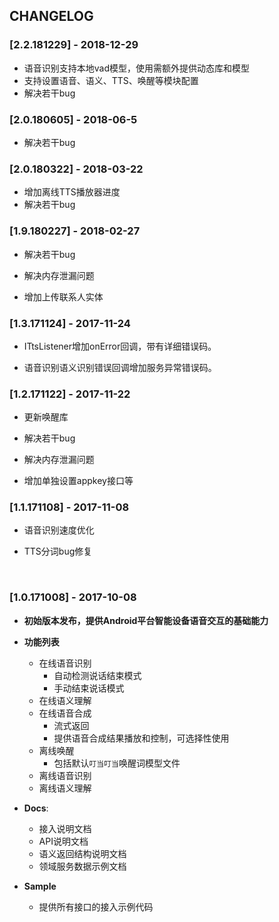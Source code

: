 ## CHANGELOG
###  [2.2.181229] - 2018-12-29
* 语音识别支持本地vad模型，使用需额外提供动态库和模型
* 支持设置语音、语义、TTS、唤醒等模块配置
* 解决若干bug

###  [2.0.180605] - 2018-06-5
* 解决若干bug

###  [2.0.180322] - 2018-03-22
* 增加离线TTS播放器进度
* 解决若干bug


###  [1.9.180227] - 2018-02-27

* 解决若干bug

* 解决内存泄漏问题

* 增加上传联系人实体

###  [1.3.171124] - 2017-11-24

* ITtsListener增加onError回调，带有详细错误码。

* 语音识别语义识别错误回调增加服务异常错误码。

###  [1.2.171122] - 2017-11-22

* 更新唤醒库

* 解决若干bug

* 解决内存泄漏问题

* 增加单独设置appkey接口等

###  [1.1.171108] - 2017-11-08

* 语音识别速度优化

* TTS分词bug修复

  ​

### [1.0.171008] - 2017-10-08

* **初始版本发布，提供Android平台智能设备语音交互的基础能力**
* **功能列表**
  * 在线语音识别
      * 自动检测说话结束模式
      * 手动结束说话模式
  * 在线语义理解
  * 在线语音合成
      * 流式返回
      * 提供语音合成结果播放和控制，可选择性使用
  * 离线唤醒
      * 包括默认`叮当叮当`唤醒词模型文件
  * 离线语音识别
  * 离线语义理解

* **Docs**: 

  * 接入说明文档
  * API说明文档
  * 语义返回结构说明文档
  * 领域服务数据示例文档

* **Sample**

  * 提供所有接口的接入示例代码


### 

